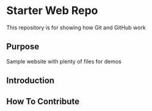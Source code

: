 # Starter Web Repo

This repository is for showing how Git and GitHub work

## Purpose

Sample website with plenty of files for demos

## Introduction


## How To Contribute